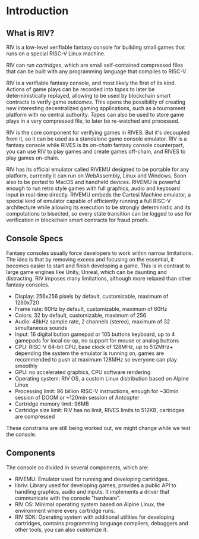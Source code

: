 # Introduction

## What is RIV?

RIV is a low-level verifiable fantasy console for building small games that runs on a special RISC-V Linux machine.

RIV can run *cartridges*, which are small self-contained compressed files
that can be built with any programming language that compiles to RISC-V.

RIV is a verifiable fantasy console, and most likely the first of its kind.
Actions of game plays can be recorded into *tapes* to later be deterministically replayed,
allowing to be used by blockchain smart contracts to verify game *outcomes*.
This opens the possibility of creating new interesting decentralized gaming applications,
such as a tournament platform with no central authority.
*Tapes* can also be used to store game plays in a very compressed file,
to later be re-watched and processed.

RIV is the core component for verifying games in RIVES.
But it's decoupled from it, so it can be used as a standalone game console emulator.
RIV is a fantasy console while RIVES is its *on-chain* fantasy console counterpart,
you can use RIV to play games and create games off-chain, and RIVES to play games on-chain.

RIV has its official emulator called RIVEMU designed to be portable for any platform, currently it can run on WebAssembly, Linux and Windows.
Soon also to be ported to MacOS and handheld devices.
RIVEMU is powerful enough to run retro style games with full graphics, audio and keyboard input in real-time directly.
RIVEMU embeds the Cartesi Machine emulator,
a special kind of emulator capable of efficiently running a full RISC-V architecture while allowing its execution to be strongly deterministic and its computations to bisected,
so every state transition can be logged to use for verification in blockchain smart contracts for fraud proofs.

## Console Specs

Fantasy consoles usually force developers to work within narrow limitations.
The idea is that by removing excess and focusing on the essential, it becomes easier to start and finish developing a game.
This is in contrast to large game engines like Unity, Unreal,
which can be daunting and distracting.
RIV imposes many limitations,
although more relaxed than other fantasy consoles.

- Display: 256x256 pixels by default, customizable, maximum of 1280x720
- Frame rate: 60Hz by default, customizable, maximum of 60Hz
- Colors: 32 by default, customizable, maximum of 256
- Audio: 48kHz sample rate, 2 channels (stereo), maximum of 32 simultaneous sounds
- Input: 16 digital button gamepad or 105 buttons keyboard, up to 4 gamepads for local co-op, no support for mouse or analog buttons
- CPU: RISC-V 64-bit CPU, base clock of 128MHz, up to 512MHz+ depending the system the emulator is running on, games are recommended to push at maximum 128MHz so everyone can play smoothly
- GPU: no accelerated graphics, CPU software rendering
- Operating system: RIV OS, a custom Linux distribution based on Alpine Linux
- Processing limit: 96 billion RISC-V instructions, enough for ~30min session of DOOM or ~120min session of Antcopter
- Cartridge memory limit: 96MB
- Cartridge size limit: RIV has no limit, RIVES limits to 512KB, cartridges are compressed

These constrains are still being worked out,
we might change while we test the console.

## Components

The console os divided in several components, which are:

- RIVEMU: Emulator used for running and developing cartridges.
- libriv: Library used for developing games, provides a public API to handling graphics, audio and inputs. It implements a driver that communicate with the console "hardware".
- RIV OS: Minimal operating system based on Alpine Linux, the environment where every cartridge runs.
- RIV SDK: Operating system with additional utilities for developing cartridges, contains programming language compilers, debuggers and other tools, you can also customize it.
